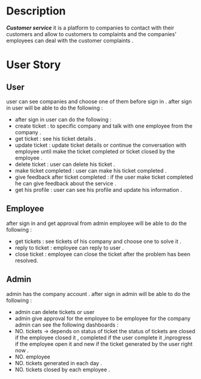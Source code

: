 # Description
***Customer service*** it is a platform to companies to contact with their customers and allow to customers to complaints and the companies' employees  can deal with the customer complaints .
# User Story
## User
user can see companies and choose one of them before sign in .
after sign in user will be able to do the following :
- after sign in user can do the following :  
- create ticket : to specific company and talk with one employee from the company .
- get ticket : see his ticket details .
- update ticket : update ticket details or continue the conversation with employee until make the ticket completed or ticket closed by the employee .
- delete ticket : user can delete his ticket .
- make ticket completed : user can make his ticket completed .
- give feedback after ticket completed : if the user make ticket completed he can give feedback about the service .
- get his profile : user can see his profile and update his information .
## Employee
<!-- employee will be sign up by the admin . -->
after sign in and get approval from admin employee will be able to do the following :
- get tickets : see tickets of his company and choose one to solve it .
- reply to ticket : employee can reply to user .
- close ticket : employee can close the ticket after the problem has been resolved.
## Admin
admin has the company account .
after sign in admin will be able to do the following :
<!-- - create employees : create employees for his company and see numbers of employees  . -->
- admin can delete tickets or user  
- admin give approval for the employee to be employee for the company 
admin can see the following dashboards :
- NO. tickets -> depends on status of ticket the status of tickets are closed if the employee closed it , completed if the user complete it ,inprogress if the employee open it  and new if the ticket generated by the user right now .
- NO. employee
- NO. tickets generated in each day .
- NO. tickets closed by each employee .
